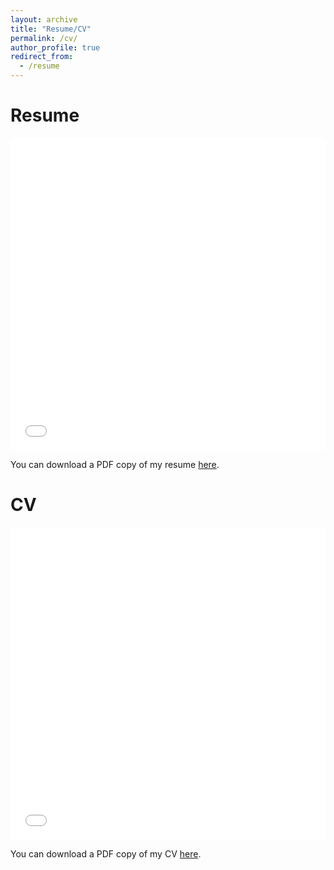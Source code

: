 ```yaml
---
layout: archive
title: "Resume/CV"
permalink: /cv/
author_profile: true
redirect_from:
  - /resume
---
```


Resume
======
<iframe src="/files/pdf/vazirizade-resume.pdf" width="100%" height="500" frameborder="no" border="0" marginwidth="0" marginheight="0"></iframe>

You can download a PDF copy of my resume [here](/files/pdf/vazirizade-resume.pdf).

CV
======
<iframe src="/files/pdf/vazirizade-CV.pdf" width="100%" height="500" frameborder="no" border="0" marginwidth="0" marginheight="0"></iframe>

You can download a PDF copy of my CV [here](/files/pdf/vazirizade-CV.pdf).
